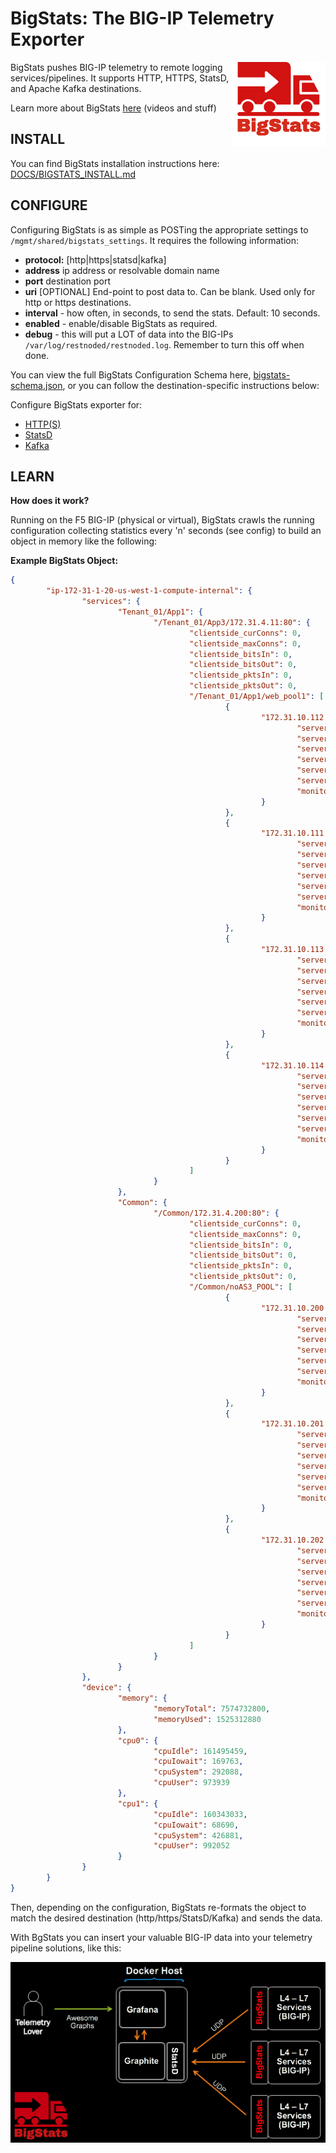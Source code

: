# BigStats: The BIG-IP Telemetry Exporter

<img align="right" width="150px" src="BigStats-300dpi.png" alt="BigStats_Logo"/>

BigStats pushes BIG-IP telemetry to remote logging services/pipelines. It supports HTTP, HTTPS, StatsD, and Apache Kafka destinations.

Learn more about BigStats [here](https://REDtalks.live/BigStats) (videos and stuff)

## INSTALL

You can find BigStats installation instructions here: [DOCS/BIGSTATS_INSTALL.md](DOCS/BIGSTATS_INSTALL.md)

## CONFIGURE

Configuring BigStats is as simple as POSTing the appropriate settings to `/mgmt/shared/bigstats_settings`. It requires the following information:

* **protocol:** [http|https|statsd|kafka]
* **address** ip address or resolvable domain name
* **port** destination port
* **uri** [OPTIONAL] End-point to post data to. Can be blank. Used only for http or https destinations.
* **interval** - how often, in seconds, to send the stats. Default: 10 seconds.
* **enabled** - enable/disable BigStats as required.
* **debug** - this will put a LOT of data into the BIG-IPs `/var/log/restnoded/restnoded.log`. Remember to turn this off when done.

You can view the full BigStats Configuration Schema here, [bigstats-schema.json](SRC/BigStats/nodejs/bigstats-schema.json), or you can follow the destination-specific instructions below:

Configure BigStats exporter for:

* [HTTP(S)](DOCS/SETUP_HTTP.md)
* [StatsD](DOCS/SETUP_STATSD.md)
* [Kafka](DOCS/SETUP_KAFKA.md)

## LEARN

**How does it work?**

Running on the F5 BIG-IP (physical or virtual), BigStats crawls the running configuration collecting statistics every 'n' seconds (see config) to build an object in memory like the following:

**Example BigStats Object:**

```json
{
        "ip-172-31-1-20-us-west-1-compute-internal": {
                "services": {
                        "Tenant_01/App1": {
                                "/Tenant_01/App3/172.31.4.11:80": {
                                        "clientside_curConns": 0,
                                        "clientside_maxConns": 0,
                                        "clientside_bitsIn": 0,
                                        "clientside_bitsOut": 0,
                                        "clientside_pktsIn": 0,
                                        "clientside_pktsOut": 0,
                                        "/Tenant_01/App1/web_pool1": [
                                                {
                                                        "172.31.10.112:80": {
                                                                "serverside_curConns": 0,
                                                                "serverside_maxConns": 0,
                                                                "serverside_bitsIn": 0,
                                                                "serverside_bitsOut": 0,
                                                                "serverside_pktsIn": 0,
                                                                "serverside_pktsOut": 0,
                                                                "monitorStatus": "down"
                                                        }
                                                },
                                                {
                                                        "172.31.10.111:80": {
                                                                "serverside_curConns": 0,
                                                                "serverside_maxConns": 0,
                                                                "serverside_bitsIn": 0,
                                                                "serverside_bitsOut": 0,
                                                                "serverside_pktsIn": 0,
                                                                "serverside_pktsOut": 0,
                                                                "monitorStatus": "down"
                                                        }
                                                },
                                                {
                                                        "172.31.10.113:80": {
                                                                "serverside_curConns": 0,
                                                                "serverside_maxConns": 0,
                                                                "serverside_bitsIn": 0,
                                                                "serverside_bitsOut": 0,
                                                                "serverside_pktsIn": 0,
                                                                "serverside_pktsOut": 0,
                                                                "monitorStatus": "down"
                                                        }
                                                },
                                                {
                                                        "172.31.10.114:80": {
                                                                "serverside_curConns": 0,
                                                                "serverside_maxConns": 0,
                                                                "serverside_bitsIn": 0,
                                                                "serverside_bitsOut": 0,
                                                                "serverside_pktsIn": 0,
                                                                "serverside_pktsOut": 0,
                                                                "monitorStatus": "down"
                                                        }
                                                }
                                        ]
                                }
                        },
                        "Common": {
                                "/Common/172.31.4.200:80": {
                                        "clientside_curConns": 0,
                                        "clientside_maxConns": 0,
                                        "clientside_bitsIn": 0,
                                        "clientside_bitsOut": 0,
                                        "clientside_pktsIn": 0,
                                        "clientside_pktsOut": 0,
                                        "/Common/noAS3_POOL": [
                                                {
                                                        "172.31.10.200:8080": {
                                                                "serverside_curConns": 0,
                                                                "serverside_maxConns": 0,
                                                                "serverside_bitsIn": 0,
                                                                "serverside_bitsOut": 0,
                                                                "serverside_pktsIn": 0,
                                                                "serverside_pktsOut": 0,
                                                                "monitorStatus": "down"
                                                        }
                                                },
                                                {
                                                        "172.31.10.201:8080": {
                                                                "serverside_curConns": 0,
                                                                "serverside_maxConns": 0,
                                                                "serverside_bitsIn": 0,
                                                                "serverside_bitsOut": 0,
                                                                "serverside_pktsIn": 0,
                                                                "serverside_pktsOut": 0,
                                                                "monitorStatus": "down"
                                                        }
                                                },
                                                {
                                                        "172.31.10.202:8080": {
                                                                "serverside_curConns": 0,
                                                                "serverside_maxConns": 0,
                                                                "serverside_bitsIn": 0,
                                                                "serverside_bitsOut": 0,
                                                                "serverside_pktsIn": 0,
                                                                "serverside_pktsOut": 0,
                                                                "monitorStatus": "down"
                                                        }
                                                }
                                        ]
                                }
                        }
                },
                "device": {
                        "memory": {
                                "memoryTotal": 7574732800,
                                "memoryUsed": 1525312880
                        },
                        "cpu0": {
                                "cpuIdle": 161495459,
                                "cpuIowait": 169763,
                                "cpuSystem": 292088,
                                "cpuUser": 973939
                        },
                        "cpu1": {
                                "cpuIdle": 160343033,
                                "cpuIowait": 68690,
                                "cpuSystem": 426881,
                                "cpuUser": 992052
                        }
                }
        }
}
```

Then, depending on the configuration, BigStats re-formats the object to match the desired destination (http/https/StatsD/Kafka) and sends the data.

With BgStats you can insert your valuable BIG-IP data into your telemetry pipeline solutions, like this:

![BgStats Architecture](BigStats_Arch.png)
